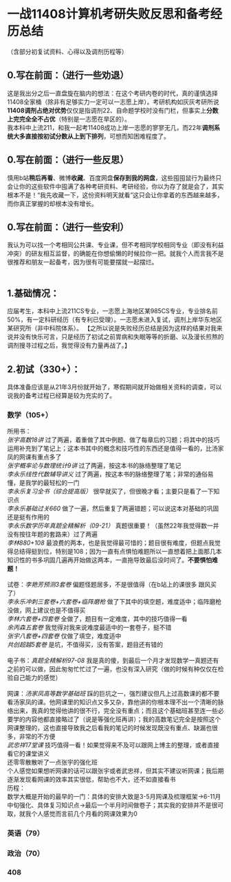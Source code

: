 # 一战11408计算机考研失败反思和备考经历总结
（含部分初复试资料、心得以及调剂历程等）

## **0.写在前面：（进行一些劝退）**<br/>
这是我出分之后一直盘旋在脑内的想法：在这个考研内卷的时代，真的谨慎选择11408全家桶（除非有足够实力一定可以一志愿上岸）。考研机构如灰灰考研所说**11408调剂占绝对优势**仅仅是指调剂22、自命题学校时没有门栏，但事实上**分数上完完全全不占优**（特别是一志愿在旱区的）。<br/>
我本科中上流211，和我一起考11408成功上岸一志愿的寥寥无几，而22年**调剂系统大多直接按初试分数从上到下排列**，可想而知困难程度了。
## **0.写在前面：（进行一些反思）**<br/>
慎用b站**稍后再看**、微博**收藏**、百度网盘**保存到我的网盘**，这些囤囤鼠行为最终只会让你的这些软件中囤满了各种考研资料、考研经验，你以为存了就是会了，其实根本不是！“我先收藏一下，这份资料明天就看”这只会让你拿着的东西越来越多，而你真正掌握的却根本没有增长。
## **0.写在前面：（进行一些安利）**<br/>
我认为可以找一个考相同公共课、专业课，但不考相同学校相同专业（即没有利益冲突）的研友相互监督，的确能在你想偷懒的时候拉你一把。就我个人而言我不是很推荐和朋友一起备考，因为很有可能要摆就一起摆烂。
<br/>
<br/>
## **1.基础情况：**<br/>
应届考生，本科中上流211CS专业，一志愿上海地区某985CS专业，专业排名前50%，有一定科研经历（有专利已受理）。一志愿未进入复试，调剂上岸华东地区某研究所（非中科院体系）。
【之所以说是失败经历总结是因为这样的结果对我来说并没有快乐可言，只是经历了初试之前胃病和失眠等等的折磨、以及漫长煎熬的调剂搜寻过程之后，我觉得没有力量再战了。】

## **2.初试（330+）：**<br/>
具体准备应该是从21年3月份就开始了，寒假期间就开始做相关资料的调查，可以说我的备考过程已经算是较为充实的了。
<br/>
### **数学（105+）**<br/>
所用书：<br/>*张宇高数18讲*   过了两遍，着重做了其中例题、做了每章后的习题；将其中的技巧运用补充到了笔记上；这本书其中的概念和技巧性的东西还是值得一看的，比汤家凤的网课有重点多了<br/>
*张宇概率论与数理统计9讲*   过了两遍，按这本书的脉络整理了笔记<br/>
*李永乐线性代数辅导讲义*    过了两遍，按这本书的脉络整理了笔；非常的通俗易懂，是我学的最轻松的一门<br/>
*李永乐复习全书（综合提高版）* 很早就买了，但很晚才看；主要只是看了一下知识点<br/>
*李永乐基础过关660* 做了一遍，然后重复了两遍错题；可以说这本对基础的巩固还是挺有作用的<br/>
*李永乐数学历年真题全精解析（09-21）* 真题很重要！（虽然22年我觉得数一并没有按往年题的套路来）过了两遍<br/>
*李林880+108* 最浪费的两本，也是我觉得最可惜的；题目很有难度，但题点我觉得总结得挺到位，特别是108；因为一直有点惧怕难题所以一直想着把上面那几本知识性的书多巩固几遍再开始做这两本，一直拖导致最后没时间了。**不要惧怕难题！**<br/>
<br/>
试卷：*李艳芳预测3套卷* 偏题怪题居多，不是很值得（在b站上的课很多 跟风买了）<br/>
*李永乐冲刺三套卷+六套卷+临阵磨枪* 做了下其中的填空题，难度适中；临阵磨枪没做，网上建议也是不值得买<br/>
*李林六套卷+四套卷* 全做了，题目有一定难度，其中的技巧值得一看<br/>
*余丙森五套卷* 我觉得对我来说难度最适中的一套卷子，挺不错<br/>
*张宇八套卷+四套卷* 仅做了填空，难度适中<br/>
*共创超越5套卷* 是坑，不值得买，没有答案，题目还有错的<br/>
<br/>
电子书：*真题全精解析97-08* 我是真的傻，到最后一个月才发现数学一真题还有之前的可以做，因此匆匆忙忙过了一遍，也没有深入研究（做的时候有种仅仅在检验自己能力的感觉）<br/>
<br/>
网课：*汤家凤高等数学基础班* 踩的巨坑之一，强烈建议但凡上过高数课的都不要看汤家凤的课。他网课里的知识点又多又杂，靠他讲的你根本理不出一个清晰的脉络出来，我真的觉得他讲的很不行，完全没有重点；而且这个基础班甚至连一些必要学的内容他都直接略过了（说是等强化班再讲）；我的高数笔记完全是按照这个网课整理的，这也直接导致我之后看我的笔记的时候发现既没有重点、缺漏也很多，非常的不方便<br/>
*武忠祥17堂课* 技巧值得一看！如果觉得来不及可以跟网上博主的整理，或者直接看它的课堂讲义<br/>
还零零散散听了一点张宇的强化班<br/>
个人感觉如果想听网课的话可以跟张宇或者武忠祥，但其实不建议听网课；我后期逐渐发现看网课的效率其实很低，帮助也不大，还不如直接看书
<br/>
历程：<br/>数学大概是开始的最早的一门：具体的安排大致是3-5月网课及梳理框架→6-11月中旬强化、具体复习知识点→最后一个半月时间做卷子；其实我的安排并不是很可取，就我个人感觉而言前几个月看的网课效果为0
### 英语（79）
### 政治（70）
### 408
